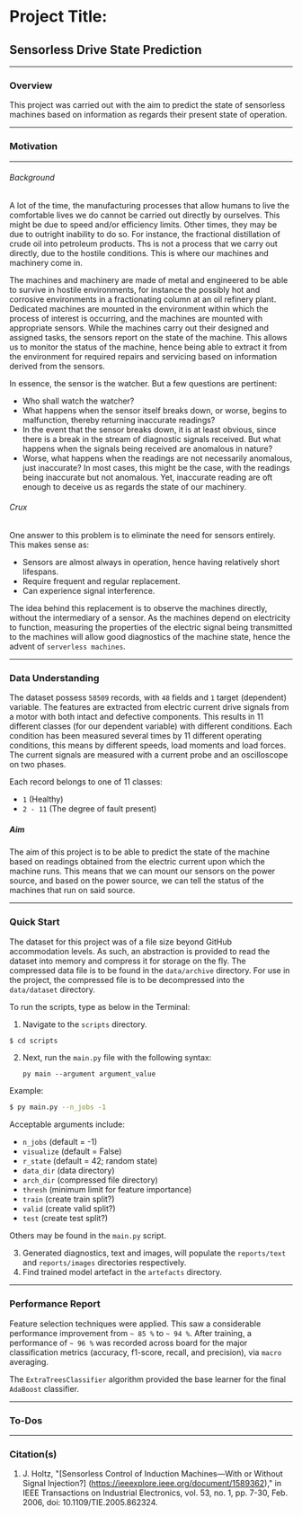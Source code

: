# Project Title:
## Sensorless Drive State Prediction
___

### Overview
This project was carried out with the aim to predict the state of sensorless machines based on information as regards 
their present state of operation.

___
### Motivation
___
###### _Background_

A lot of the time, the manufacturing processes that allow humans to live the comfortable lives we do cannot be carried 
out directly by ourselves. This might be due to speed and/or efficiency limits. Other times, they may be due to outright
inability to do so. For instance, the fractional distillation of crude oil into petroleum products. Ths is not a process
that we carry out directly, due to the hostile conditions. This is where our machines and machinery come in.

The machines and machinery are made of metal and engineered to be able to survive in hostile environments, for instance 
the possibly hot and corrosive environments in a fractionating column at an oil refinery plant. Dedicated machines are 
mounted in the environment within which the process of interest is occurring, and the machines are mounted with 
appropriate sensors. While the machines carry out their designed and assigned tasks, the sensors report on the state 
of the machine. This allows us to monitor the status of the machine, hence being able to extract it from the environment
for required repairs and servicing based on information derived from the sensors.

In essence, the sensor is the watcher. But a few questions are pertinent:
- Who shall watch the watcher?
- What happens when the sensor itself breaks down, or worse, begins to malfunction, thereby returning inaccurate 
readings?
- In the event that the sensor breaks down, it is at least obvious, since there is a break in the stream of diagnostic 
signals received. But what happens when the signals being received are anomalous in nature?
- Worse, what happens when the readings are not necessarily anomalous, just inaccurate? In most cases, this might be 
the case, with the readings being inaccurate but not anomalous. Yet, inaccurate reading are oft enough to deceive us 
as regards the state of our machinery.


###### _Crux_

One answer to this problem is to eliminate the need for sensors entirely. This makes sense as:
- Sensors are almost always in operation, hence having relatively short lifespans.
- Require frequent and regular replacement.
- Can experience signal interference.

The idea behind this replacement is to observe the machines directly, without the intermediary of a sensor.
 As the machines depend on electricity to function, measuring the properties of the electric signal being transmitted to
 the machines will allow good diagnostics of the machine state, hence the advent of `serverless machines`.

___
### Data Understanding
The dataset possess `58509` records, with `48` fields and `1` target (dependent) variable. The features are extracted 
from electric current drive signals from a motor with both intact and defective components. 
This results in 11 different classes (for our dependent variable) with different conditions. Each condition has been 
measured several times by 11 different operating conditions, this means by different speeds, 
load moments and load forces. The current signals are measured with a current probe and an oscilloscope on two phases.

Each record belongs to one of 11 classes:

- `1` (Healthy)
- `2 - 11` (The degree of fault present)


##### _Aim_

The aim of this project is to be able to predict the state of the machine based on readings obtained from the electric 
current upon which the machine runs. This means that we can mount our sensors on the power source, and based on the 
power source, we can tell the status of the machines that run on said source.

___
### Quick Start
The dataset for this project was of a file size beyond GitHub accommodation levels. As such, an abstraction is provided 
to read the dataset into memory and compress it for storage on the fly. The compressed data file is to be found in the 
`data/archive` directory. For use in the project, the compressed file is to be decompressed into the `data/dataset` 
directory.

To run the scripts, type as below in the Terminal:

1. Navigate to the `scripts` directory.

```bash
$ cd scripts
```
2. Next, run the `main.py` file with the following syntax:

    `py main --argument argument_value`

Example:

```bash
$ py main.py --n_jobs -1
```
Acceptable arguments include:
- `n_jobs` (default = -1)
- `visualize` (default = False)
- `r_state` (default = 42; random state)
- `data_dir` (data directory)
- `arch_dir` (compressed file directory)
- `thresh` (minimum limit for feature importance)
- `train` (create train split?)
- `valid` (create valid split?)
- `test` (create test split?)

Others may be found in the `main.py` script.

3. Generated diagnostics, text and images, will populate the `reports/text` and `reports/images` directories 
respectively.
4. Find trained model artefact in the `artefacts` directory.

___
### Performance Report
Feature selection techniques were applied. This saw a considerable performance improvement from `~ 85 %` to `~ 94 %`.
After training, a performance of `~ 96 %` was recorded across board for the major classification metrics (accuracy, 
f1-score, recall, and precision), via `macro` averaging.

The `ExtraTreesClassifier` algorithm provided the base learner for the final `AdaBoost` classifier.

___
### To-Dos
___

### Citation(s)
1. J. Holtz, "[Sensorless Control of Induction Machines—With or Without Signal Injection?]
(https://ieeexplore.ieee.org/document/1589362)," in IEEE Transactions on Industrial Electronics, vol. 53, no. 1, 
pp. 7-30, Feb. 2006, doi: 10.1109/TIE.2005.862324.